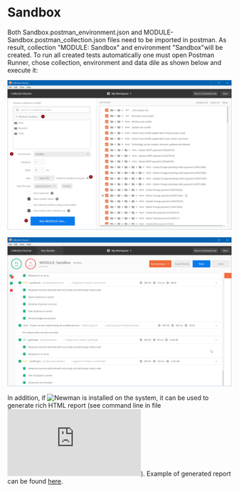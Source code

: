 # Sandbox
Both Sandbox.postman_environment.json and MODULE-Sandbox.postman_collection.json files need to be imported in postman. As result, collection "MODULE: Sandbox" and environment "Sandbox"will be created. To run all created tests automatically one must open Postman Runner, chose collection, environment and data dile as shown below and execute it:

![Collection Runner](https://github.com/DrekavacOnLine/Sandbox/blob/master/Collection%20Runner.png)

![Collection Runner Results](https://github.com/DrekavacOnLine/Sandbox/blob/master/Collection%20Runner%20Results.png)

In addition, if ![Newman](https://www.npmjs.com/package/newman) is installed on the system, it can be used to generate rich HTML report (see command line in file ![package.json](https://github.com/DrekavacOnLine/Sandbox/blob/master/package.json)). Example of generated report can be found [here](https://htmlpreview.github.io/?https://github.com/DrekavacOnLine/Sandbox/blob/master/Postman_API_Tests.html).
